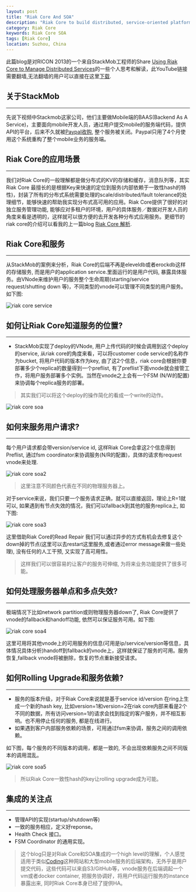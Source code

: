 ```yaml
---
layout: post
title: "Riak Core And SOA"
description: "Riak Core to build distributed, service-oriented platforms"
category: Riak Core 
keywords: Riak Core SOA
tags: [Riak Core]
location: Suzhou, China
---
```


此篇blog是对RICON 2013的一个来自StackMob工程师的Share [Using Riak Core to Manage Distributed Services](https://www.youtube.com/watch?v=d1mQdfNK9l4)的一些个人思考和解读，此YouTube链接需要翻墙,无法翻墙的用户可以直接在这里[下载](http://pan.baidu.com/s/1eS59LDo). 

## 关于StackMob
---

先说下视频中Stackmob这家公司，他们主要做Mobile端的BAAS(Backend As A Service)，主要面向mobile开发人员，通过用户提交mobile的服务端代码，提供API的平台，后来不久就被[Paypal收购](http://techcrunch.com/2013/12/17/someone-is-buying-stackmob-for-christmas/), 整个服务被关闭。Paypal只用了4个月使用这个系统重构了整个mobile业务的服务端。

## Riak Core的应用场景
---

我们对Riak Core的一般理解都是做分布式的KV的存储和缓存，消息队列等，其实Riak Core 最擅长的是根据Key来快速的定位到服务(内部依赖于一致性hash的特性)，封装了所有的分布式系统需要处理的scale/distributed/fault tolerance的处理细节，能够快速的帮助我实现分布式高可用的应用。Riak Core提供了很好的对独立服务管理功能, 能够应对多租户的环境，用户的具体服务／数据对开发人员的角度来看是透明的，这样就可以很方便的去开发各种分布式应用服务。更细节的riak core的介绍可以看我的上一篇blog [Riak Core 解析](https://timtang.me/blog/2016/05/18/Riak-Core-Deepin).


## Riak Core和服务
---

从StackMob的案例来分析，Riak Core的后端不再是eleveldb或者erockdb这样的存储服务, 而是用户的application service.里面运行的是用户代码, 暴露具体服务。由VNode来维护用户的服务整个生命周期(starting/service request/shutting down 等)，不同类型的vnode可以管理不同类型的用户服务。如下图:

![riak core service](/images/post/mt-1.png)

## 如何让Riak Core知道服务的位置?
---

- StackMob实现了deploy的VNode, 用户上传代码的时候会调用到这个deploy的service, 从riak core的角度来看，可以将customer code service的名称作为bucket, 将用户代码的版本作为key, 由了这2个信息，riak core会根据你要部署多少个replica的数量得到一个preflist, 有了preflist下面vnode就会接管工作，将用户服务部署多个实例。当然在vnode之上会有一个FSM (N/W的配置)来协调每个replica服务的部署。

> 其实我们可以将这个deploy的操作简化的看成一个write的动作。

![riak core soa](/images/post/mt-2.png)

## 如何来服务用户请求?
---

每个用户请求都会带version/service id, 这样Riak Core会拿这2个信息得到Preflist, 通过fsm coordinator来协调服务(N/R的配置)，具体的请求有request vnode来处理.

![riak core soa2](/images/post/mt-3.png)

> 这里注意不同颜色代表在不同的物理服务器上。

对于service来说，我们只要一个服务请求正确，就可以直接返回，理论上R=1就可以, 如果遇到有节点失效的情况，我们可以fallback到其他的服务replica上, 如下图:

![riak core soa3](/images/post/mt-4.png)

这里借助Riak Core的Read Repair 我们可以通过异步的方式有机会去修复这个down掉的节点(这里可以去restart这里服务,或者通过error message来做一些处理), 没有任何的人工干预, 又实现了高可用性。

> 这样我们可以很容易的让客户的服务可伸缩, 为将来业务功能提供了很多可能。

## 如何处理服务器单点和多点失效?
---

极端情况下比如network partition或则物理服务器down了, Riak Core提供了vnode的fallback和handoff功能, 依然可以保证服务可用。如下图:

![riak core soa4](/images/post/mt-5.png)

这里可用将其他vnode上的可用服务的信息(可用是ip/service/version等信息，具体情况具体分析)handoff到fallback的vnode上，这样就保证了服务的可用。服务恢复,fallback vnode将被删除，恢复的节点重新接受请求。

## 如何Rolling Upgrade和服务依赖?
---

- 服务的版本升级，对于Riak Core来说就是基于service id/version 在ring上生成一个新的hash key, 比如version=1和version=2在riak core内部来看是2个不同的数据，所有访问version=1的请求会找到指定的客户服务，并不相互影响。也不用停止任何的服务, 都是在线进行。
- 如果遇到客户内部服务依赖的场景，可用通过fsm来协调，服务之间的调用依赖。

如下图，每个服务的不同版本的调用，都是一致的, 不会出现依赖服务之间不同版本的调用混乱。

![riak core soa5](/images/post/mt-6.png)

> 所以Riak Core一致性hash的key让rolling upgrade成为可能。

## 集成的关注点
---

- 管理API的实现(startup/shutdown等)
- 一致的服务相应，定义好reponse。
- Health Check 接口。
- FSM Coordinator 的通用实现。

> 这个blog只是对Riak Core和SOA集成的一个high level的理解，个人感觉适用于类似[Coding](https://coding.net/)这种网站和大型mobile服务的后端架构，无外乎是用户提交代码，这些代码可以来自S3/GitHub等，vnode服务在后端调起一个vm或者docker container, 把服务协调好，将用户代码运行服务的instance暴露出来, 同时Riak Core本身已经了提供HA。
